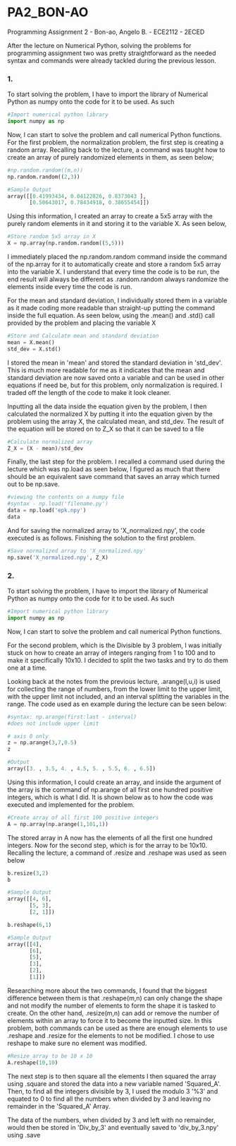 # PA2_BON-AO
Programming Assignment 2 - Bon-ao, Angelo B. - ECE2112 - 2ECED

After the lecture on Numerical Python, solving the problems for programming assignment two was pretty straightforward as the needed syntax and commands were already tackled during the previous lesson.

### 1.
To start solving the problem, I have to import the library of Numerical Python as numpy onto the code for it to be used. As such
``` python
#Import numerical python library
import numpy as np 
```
Now, I can start to solve the problem and call numerical Python functions.
For the first problem, the normalization problem, the first step is creating a random array. Recalling back to the lecture, a command was taught how to create an array of purely randomized elements in them, as seen below; 
``` python
#np.random.random((m,n))
np.random.random((2,3))

#Sample Output
array([[0.41993434, 0.04122826, 0.8373043 ],
       [0.50643017, 0.78434918, 0.38655454]])
```

Using this information, I created an array to create a 5x5 array with the purely random elements in it and storing it to the variable X. As seen below,

``` python
#Store random 5x5 array in X
X = np.array(np.random.random((5,5)))
```

I immediately placed the np.random.random command inside the command of the np.array for it to automatically create and store a random 5x5 array into the variable X.
I understand that every time the code is to be run, the end result will always be different as .random.random always randomize the elements inside every time the code is run.

For the mean and standard deviation, I individually stored them in a variable as it made coding more readable than straight-up putting the command inside the full equation. As seen below, using the .mean() and .std() call  provided by the problem and placing the variable X
``` python
#Store and Calculate mean and standard deviation 
mean = X.mean()
std_dev = X.std()
```
I stored the mean in 'mean' and stored the standard deviation in 'std_dev'. This is much more readable for me as it indicates that the mean and standard deviation are now saved onto a variable and can be used in other equations if need be, but for this problem, only normalization is required. I traded off the length of the code to make it look cleaner.

Inputting all the data inside the equation given by the problem, I then calculated the normalized X by putting it into the equation given by the problem using the array X, the calculated mean, and std_dev. The result of the equation will be stored on to Z_X so that it can be saved to a file
``` python
#Calculate normalized array
Z_X = (X - mean)/std_dev
```

Finally, the last step for the problem. I recalled a command used during the lecture which was np.load as seen below, I figured as much that there should be an equivalent save command that saves an array which turned out to be np.save.
``` python
#viewing the contents on a numpy file
#syntax - np.load('filename.py')
data = np.load('epk.npy')
data
```

And for saving the normalized array to 'X_normalized.npy', the code executed is as follows. Finishing the solution to the first problem.
``` python
#Save normalized array to 'X_normalized.npy'
np.save('X_normalized.npy', Z_X)
```

### 2.
To start solving the problem, I have to import the library of Numerical Python as numpy onto the code for it to be used. As such
``` python
#Import numerical python library
import numpy as np 
```
Now, I can start to solve the problem and call numerical Python functions.

For the second problem, which is the Divisible by 3 problem, I was initially stuck on how to create an array of integers ranging from 1 to 100 and to make it specifically 10x10. I decided to split the two tasks and try to do them one at a time. 

Looking back at the notes from the previous lecture, .arange(l,u,i) is used for collecting the range of numbers, from the lower limit to the upper limit, with the upper limit not included, and an interval splitting the variables in the range. The code used as en example during the lecture can be seen below:
``` python
#syntax: np.arange(first:last - interval)
#does not include upper limit

# axis 0 only
z = np.arange(3,7,0.5)
z

#Output
array([3. , 3.5, 4. , 4.5, 5. , 5.5, 6. , 6.5])
```

Using this information, I could create an array, and inside the argument of the array is the command of np.arange of all first one hundred positive integers, which is what I did. It is shown below as to how the code was executed and implemented for the problem.
``` python
#Create array of all first 100 positive integers
A = np.array(np.arange(1,101,1))
```

The stored array in A now has the elements of all the first one hundred integers. Now for the second step, which is for the array to be 10x10. Recalling the lecture, a command of .resize and .reshape was used as seen below
``` python
b.resize(3,2)                        
b

#Sample Output
array([[4, 6],
       [5, 3],
       [2, 1]])

b.reshape(6,1)

#Sample Output
array([[4],
       [6],
       [5],
       [3],
       [2],
       [1]])
```

Researching more about the two commands, I found that the biggest difference between them is that .reshape(m,n) can only change the shape and not modify the number of elements to form the shape it is tasked to create. On the other hand, .resize(m,n) can add or remove the number of elements within an array to force it to become the inputted size. In this problem, both commands can be used as there are enough elements to use .reshape and .resize for the elements to not be modified. I chose to use reshape to make sure no element was modified.

``` python
#Resize array to be 10 x 10
A.reshape(10,10)
```

The next step is to then square all the elements
I then squared the array using .square and stored the data into a new variable named 'Squared_A'. Then, to find all the integers divisible by 3, I used the modulo 3 '%3' and equated to 0 to find all the numbers when divided by 3 and leaving no remainder in the 'Squared_A' Array.

The data of the numbers, when divided by 3 and left with no remainder, would then be stored in 'Div_by_3' and eventually saved to 'div_by_3.npy' using .save


